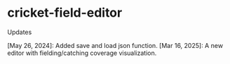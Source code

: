 # cricket-field-editor

Updates

[May 26, 2024]: Added save and load json function.
[Mar 16, 2025]: A new editor with fielding/catching coverage visualization.

